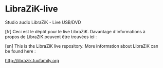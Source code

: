 # LibraZiK-live
Studio audio LibraZiK - Live USB/DVD

[fr] 
Ceci est le dépôt pour le live LibraZiK.
Davantage d'informations à propos de LibraZiK peuvent être trouvées ici :

[en]
This is the LibraZiK live repository.
More information about LibraZiK can be found here :

http://librazik.tuxfamily.org

